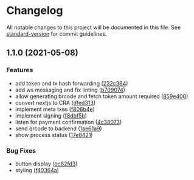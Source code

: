 # Changelog

All notable changes to this project will be documented in this file. See [standard-version](https://github.com/conventional-changelog/standard-version) for commit guidelines.

## 1.1.0 (2021-05-08)


### Features

* add token and tx hash forwarding ([232c364](https://github.com/mtsalenc/cipay-ui/commit/232c364e88436517a5a7a7dca3b752f5375960c8))
* add ws messaging and fix linting ([b709074](https://github.com/mtsalenc/cipay-ui/commit/b709074d27c1db424f90c4fa9c1374fd8656e11e))
* allow generating brcode and fetch token amount required ([859e400](https://github.com/mtsalenc/cipay-ui/commit/859e40003316c0b7d13b8143ee21d16390aa447e))
* convert nextjs to CRA ([dfed313](https://github.com/mtsalenc/cipay-ui/commit/dfed3136fa6c50ab295066dc9cabaf6c1b357f6b))
* implement meta txes ([f806b4e](https://github.com/mtsalenc/cipay-ui/commit/f806b4ec330fdc502f94e97fd677abbc67bb87da))
* implement signing ([f8dbf5b](https://github.com/mtsalenc/cipay-ui/commit/f8dbf5b19b3c23e9a80f386fbe0bfa21f598f825))
* listen for payment confirmation ([4c38073](https://github.com/mtsalenc/cipay-ui/commit/4c38073736360547bd491a188ca7f54d4c62450e))
* send qrcode to backend ([1ae61a9](https://github.com/mtsalenc/cipay-ui/commit/1ae61a9a71eae37efb981cca305d49b202b44a6b))
* show process status ([17e8421](https://github.com/mtsalenc/cipay-ui/commit/17e8421cc599cfba47d3afeee9935ca057d61033))


### Bug Fixes

* button display ([bc82fd3](https://github.com/mtsalenc/cipay-ui/commit/bc82fd3073496b8bab1ec3737b25bf96d6662f2e))
* styling ([f40364a](https://github.com/mtsalenc/cipay-ui/commit/f40364a42f30b8158f1b8ea1e96e35067c17ba85))

